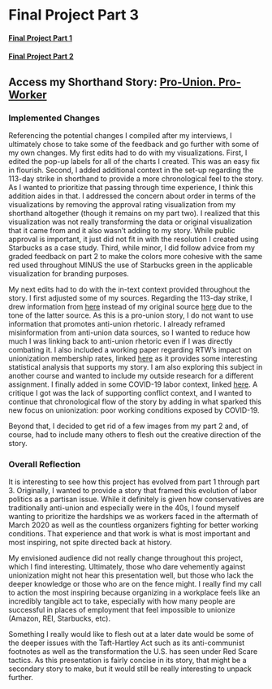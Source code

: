 # Final Project Part 3

#### [Final Project Part 1](/RachelF-Portfolio/final_project_RachelFrederiksen.html)
#### [Final Project Part 2](/RachelF-Portfolio/final_project_2_RachelFrederiksen.html)

## Access my Shorthand Story: [Pro-Union. Pro-Worker](https://carnegiemellon.shorthandstories.com/pro-union-pro-worker/index.html#group-section-Our-Future-H5dZK2yJa4)

### Implemented Changes

Referencing the potential changes I compiled after my interviews, I ultimately chose to take some of the feedback and go further with some of my own changes. My first edits had to do with my visualizations. First, I edited the pop-up labels for all of the charts I created. This was an easy fix in flourish. Second, I added additional context in the set-up regarding the 113-day strike in shorthand to provide a more chronological feel to the story. As I wanted to prioritize that passing through time experience, I think this addition aides in that. I addressed the concern about order in terms of the visualizations by removing the approval rating visualization from my shorthand altogether (though it remains on my part two). I realized that this visualization was not really transforming the data or original visualization that it came from and it also wasn’t adding to my story. While public approval is important, it just did not fit in with the resolution I created using Starbucks as a case study. Third, while minor, I did follow advice from my graded feedback on part 2 to make the colors more cohesive with the same red used throughout MINUS the use of Starbucks green in the applicable visualization for branding purposes.

My next edits had to do with the in-text context provided throughout the story. I first adjusted some of my sources. Regarding the 113-day strike, I drew information from [here](https://www.peoplesworld.org/article/today-in-labor-history-113-day-strike-against-gm-in-194/) instead of my original source [here](https://www.influencewatch.org/legislation/labor-management-relations-act-of-1947-taft-hartley-act/) due to the tone of the latter source. As this is a pro-union story, I do not want to use information that promotes anti-union rhetoric. I already reframed misinformation from anti-union data sources, so I wanted to reduce how much I was linking back to anti-union rhetoric even if I was directly combating it. I also included a working paper regarding RTW’s impact on unionization membership rates, linked [here](https://www.nber.org/system/files/working_papers/w30098/w30098.pdf) as it provides some interesting statistical analysis that supports my story. I am also exploring this subject in another course and wanted to include my outside research for a different assignment. I finally added in some COVID-19 labor context, linked [here](https://www.cnbc.com/2021/10/20/global-shortage-of-workers-whats-going-on-experts-explain.html). A critique I got was the lack of supporting conflict context, and I wanted to continue that chronological flow of the story by adding in what sparked this new focus on unionization: poor working conditions exposed by COVID-19. 

Beyond that, I decided to get rid of a few images from my part 2 and, of course, had to include many others to flesh out the creative direction of the story. 

### Overall Reflection

It is interesting to see how this project has evolved from part 1 through part 3. Originally, I wanted to provide a story that framed this evolution of labor politics as a partisan issue. While it definitely is given how conservatives are traditionally anti-union and especially were in the 40s, I found myself wanting to prioritize the hardships we as workers faced in the aftermath of March 2020 as well as the countless organizers fighting for better working conditions. That experience and that work is what is most important and most inspiring, not spite directed back at history. 

My envisioned audience did not really change throughout this project, which I find interesting. Ultimately, those who dare vehemently against unionization might not hear this presentation well, but those who lack the deeper knowledge or those who are on the fence might. I really find my call to action the most inspiring because organizing in a workplace feels like an incredibly tangible act to take, especially with how many people are successful in places of employment that feel impossible to unionize (Amazon, REI, Starbucks, etc). 

Something I really would like to flesh out at a later date would be some of the deeper issues with the Taft-Hartley Act such as its anti-communist footnotes as well as the transformation the U.S. has seen under Red Scare tactics. As this presentation is fairly concise in its story, that might be a secondary story to make, but it would still be really interesting to unpack further. 
 
